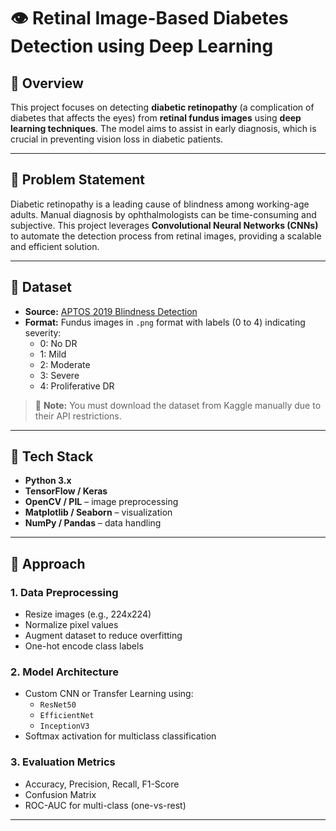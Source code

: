 # 👁️ Retinal Image-Based Diabetes Detection using Deep Learning

## 📝 Overview

This project focuses on detecting **diabetic retinopathy** (a complication of diabetes that affects the eyes) from **retinal fundus images** using **deep learning techniques**. The model aims to assist in early diagnosis, which is crucial in preventing vision loss in diabetic patients.

---

## 🧠 Problem Statement

Diabetic retinopathy is a leading cause of blindness among working-age adults. Manual diagnosis by ophthalmologists can be time-consuming and subjective. This project leverages **Convolutional Neural Networks (CNNs)** to automate the detection process from retinal images, providing a scalable and efficient solution.

---

## 📁 Dataset

- **Source:** [APTOS 2019 Blindness Detection](https://www.kaggle.com/competitions/aptos2019-blindness-detection)
- **Format:** Fundus images in `.png` format with labels (0 to 4) indicating severity:
  - 0: No DR
  - 1: Mild
  - 2: Moderate
  - 3: Severe
  - 4: Proliferative DR

> 📌 **Note:** You must download the dataset from Kaggle manually due to their API restrictions.

---

## 🔧 Tech Stack

- **Python 3.x**
- **TensorFlow / Keras**
- **OpenCV / PIL** – image preprocessing
- **Matplotlib / Seaborn** – visualization
- **NumPy / Pandas** – data handling

---

## 🧪 Approach

### 1. **Data Preprocessing**
- Resize images (e.g., 224x224)
- Normalize pixel values
- Augment dataset to reduce overfitting
- One-hot encode class labels

### 2. **Model Architecture**
- Custom CNN or Transfer Learning using:
  - `ResNet50`
  - `EfficientNet`
  - `InceptionV3`
- Softmax activation for multiclass classification

### 3. **Evaluation Metrics**
- Accuracy, Precision, Recall, F1-Score
- Confusion Matrix
- ROC-AUC for multi-class (one-vs-rest)

---

